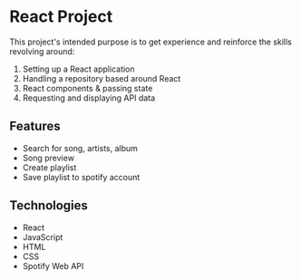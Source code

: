 # React Project 

This project's intended purpose is to get experience and reinforce the skills revolving around: 
1) Setting up a React application
2) Handling a repository based around React
3) React components & passing state
4) Requesting and displaying API data



## Features
- Search for song, artists, album
- Song preview 
- Create playlist
- Save playlist to spotify account

## Technologies
- React
- JavaScript
- HTML
- CSS
- Spotify Web API

